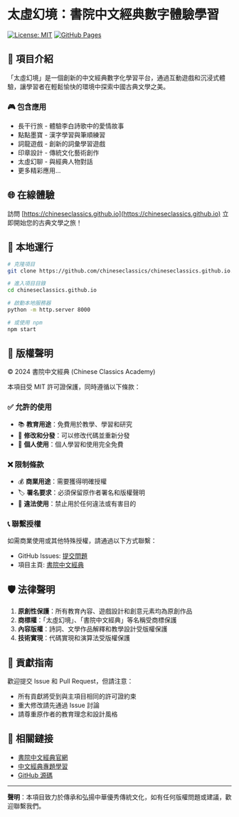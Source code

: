 # 太虛幻境：書院中文經典數字體驗學習

[![License: MIT](https://img.shields.io/badge/License-MIT-yellow.svg)](https://opensource.org/licenses/MIT)
[![GitHub Pages](https://img.shields.io/badge/GitHub%20Pages-Live-brightgreen)](https://chineseclassics.github.io)

## 📖 項目介紹

「太虛幻境」是一個創新的中文經典數字化學習平台，通過互動遊戲和沉浸式體驗，讓學習者在輕鬆愉快的環境中探索中國古典文學之美。

### 🎮 包含應用
- 長干行旅 - 體驗李白詩歌中的愛情故事
- 點點墨寶 - 漢字學習與筆順練習
- 詞龍遊戲 - 創新的詞彙學習遊戲
- 印章設計 - 傳統文化藝術創作
- 太虛幻聊 - 與經典人物對話
- 更多精彩應用...

## 🌐 在線體驗

訪問 [https://chineseclassics.github.io](https://chineseclassics.github.io) 立即開始您的古典文學之旅！

## 🔧 本地運行

```bash
# 克隆項目
git clone https://github.com/chineseclassics/chineseclassics.github.io.git

# 進入項目目錄
cd chineseclassics.github.io

# 啟動本地服務器
python -m http.server 8000

# 或使用 npm
npm start
```

## 📄 版權聲明

© 2024 書院中文經典 (Chinese Classics Academy)

本項目受 MIT 許可證保護，同時遵循以下條款：

### ✅ 允許的使用
- 📚 **教育用途**：免費用於教學、學習和研究
- 🔄 **修改和分發**：可以修改代碼並重新分發
- 👥 **個人使用**：個人學習和使用完全免費

### ❌ 限制條款
- 💰 **商業用途**：需要獲得明確授權
- 🏷️ **署名要求**：必須保留原作者署名和版權聲明
- 🚫 **違法使用**：禁止用於任何違法或有害目的

### 📞 聯繫授權
如需商業使用或其他特殊授權，請通過以下方式聯繫：
- GitHub Issues: [提交問題](https://github.com/chineseclassics/chineseclassics.github.io/issues)
- 項目主頁: [書院中文經典](https://sites.google.com/lms.isf.edu.hk/isf-shuyuan-website/classics/chinese-classics)

## 🛡️ 法律聲明

1. **原創性保護**：所有教育內容、遊戲設計和創意元素均為原創作品
2. **商標權**：「太虛幻境」、「書院中文經典」等名稱受商標保護
3. **內容版權**：詩詞、文學作品解釋和教學設計受版權保護
4. **技術實現**：代碼實現和演算法受版權保護

## 🤝 貢獻指南

歡迎提交 Issue 和 Pull Request，但請注意：
- 所有貢獻將受到與主項目相同的許可證約束
- 重大修改請先通過 Issue 討論
- 請尊重原作者的教育理念和設計風格

## 🔗 相關鏈接

- [書院中文經典官網](https://sites.google.com/lms.isf.edu.hk/isf-shuyuan-website/classics/chinese-classics)
- [中文經典專題學習](https://sites.google.com/isf.edu.hk/chineseclassics)
- [GitHub 源碼](https://github.com/chineseclassics/chineseclassics.github.io)

---

**聲明**：本項目致力於傳承和弘揚中華優秀傳統文化，如有任何版權問題或建議，歡迎聯繫我們。 